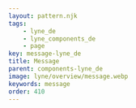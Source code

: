 ```yaml
---
layout: pattern.njk
tags: 
    - lyne_de
    - lyne_components_de
    - page
key: message-lyne_de
title: Message
parent: components-lyne_de
image: lyne/overview/message.webp
keywords: message
order: 410
---
```

